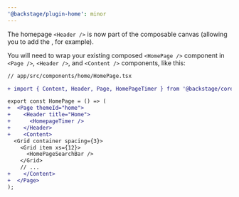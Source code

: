 ```yaml
---
'@backstage/plugin-home': minor
---
```


The homepage `<Header />` is now part of the composable canvas (allowing you to add the <HomepageTimer />, for example).

You will need to wrap your existing composed `<HomePage />` component in `<Page />`, `<Header />`, and `<Content />` components, like this:

```diff
// app/src/components/home/HomePage.tsx

+ import { Content, Header, Page, HomePageTimer } from '@backstage/core-components';

export const HomePage = () => (
+  <Page themeId="home">
+    <Header title="Home">
+      <HomepageTimer />
+    </Header>
+    <Content>
  <Grid container spacing={3}>
    <Grid item xs={12}>
      <HomePageSearchBar />
    </Grid>
    // ...
+    </Content>
+  </Page>
);
```
